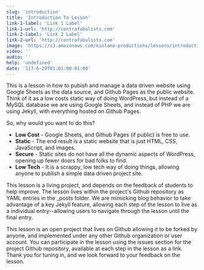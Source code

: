 ```yaml
---
slug: 'introduction'
title: 'Introduction To Lesson'
link-1-label: 'Link 1 Label'
link-1-url: 'http://contrafabulists.com'
link-2-label: 'Link 2 Label'
link-2-url: 'http://contrafabulists.com'
image: 'https://s3.amazonaws.com/kinlane-productions/lessons/introduction.png'
video: ''
audio: ''
help: 'undefined'
date: '117-6-29T01:01:00-01:00'
---
```

This is a lesson in how to pubish and manage a data driven website using Google Sheets as the data source, and Github Pages as the public website. Think of it as a low costs static way of doing WordPress, but instead of a MySQL database we are using Google Sheets, and instead of PHP we are using Jekyll, with everything hosted on Github Pages. 

So, why would you want to do this?

- **Low Cost** - Google Sheets, and Github Pages (if public) is free to use.
- **Static** - The end result is a static website that is just HTML, CSS, JavaScript, and images.
- **Secure** - Static sites do not have all the dynamic aspects of WordPress, opening up fewer doors for bad folks to find.
- **Low Tech** - It is a scrappy, low tech way of doing things, allowing anyone to publish a simple data driven project site.

This lesson is a living project, and depends on the feedback of students to help improve. The lesson lives within the project's Github repository as YAML entries in the _posts folder. We are mimicking blog behavior to take advantage of a key Jekyll feature, allowing each step of the lesson to live as a individual entry--allowing users to navigate through the lesson until the final entry. 

This lesson is an open project that lives on Github allowing it to be forked by anyone, and implemented under any other Github organization or user account. You can participate in the lesson  using the issues section for the project Github repository, available at each step in the lesson as a link. Thank you for tuning in, and we look forward to your feedback on the lesson.

